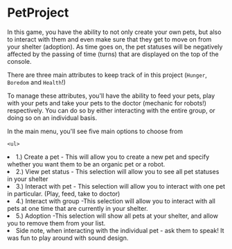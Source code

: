 # PetProject

In this game, you have the ability to not only create your own pets, but also to interact with them and even make sure that they get to move on from your shelter (adoption). As time goes on, the pet statuses will be negatively affected by the passing of time (turns) that are displayed on the top of the console.

There are three main attributes to keep track of in this project (`Hunger`, `Boredom` and `Health`!)

To manage these attributes, you'll have the ability to feed your pets, play with your pets and take your pets to the doctor (mechanic for robots!) respectively. You can do so by either interacting with the entire group, or doing so on an individual basis. 

In the main menu, you'll see five main options to choose from


	<ul>
<li> 1.) Create a pet 
	- This will allow you to create a new pet and specify whether you want them to be an organic pet or a robot. 
</li>
<li> 2.) View pet status
	- This selection will allow you to see all pet statuses in your shelter
 </li>
<li> 3.) Interact with pet
	- This selection will allow you to interact with one pet in particular. (Play, feed, take to doctor) 
 </li>
<li> 4.) Interact with group
	-This selection will allow you to interact with all pets at one time that are currently in your shelter. 
 </li>
<li> 5.) Adoption
	-This selection will show all pets at your shelter, and allow you to remove them from your list. 
</li>
<li>
Side note, when interacting with the individual pet - ask them to speak! It was fun to play around with sound design. 
</li>
</ul>
